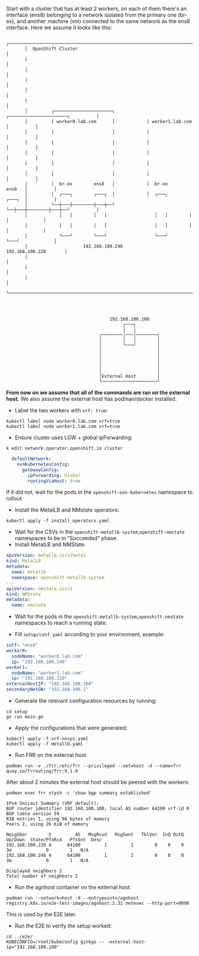 
Start with a cluster that has at least 2 workers, on each of them there's an interface (ens8) belonging to a network isolated from the primary one (br-ex), and another machine (vm) connected to the same network as the ens8 interface. Here we assume it looks like this:
```
       ┌───────────────────────────────────────────────────────────────────────────────┐           
       │  OpenShift Cluster                                                            │           
       │                                                                               │           
       │                                                                               │           
       │                                                                               │           
       │                                                                               │           
       │                                                                               │           
       │         ┌──────────────────────┐            ┌──────────────────────┐          │           
       │         │ worker0.lab.com      │            │ worker1.lab.com      │          │           
       │         │                      │            │                      │          │           
       │         │                      │            │                      │          │           
       │         │                      │            │                      │          │           
       │         │                      │            │                      │          │           
       │         │                      │            │                      │          │           
       │         │  br-ex        ens8   │            │  br-ex        ens8   │          │           
       │         │  ┌───┐        ┌───┐  │            │  ┌───┐        ┌───┐  │          │           
       │         └──┼───┼────────┼───┼──┘            └──┼───┼────────┼───┼──┘          │           
       │            │   │        │   │                  │   │        │   │             │           
       │            │   │        │   │                  │   │        │   │             │           
       │            └───┘        └───┘                  └───┘        └───┘             │           
       │                     192.168.100.246                     192.168.100.220       │           
       │                                                                               │           
       │                                                                               │           
       │                                                                               │           
       └───────────────────────────────────────────────────────────────────────────────┘           
                                                                                                   
                                                                                                   
                                                                                                   
                                                                                                   
                                       192.168.100.100                                             
                                            ┌───┐                                                  
                                            │   │                                                  
                                   ┌────────│───│────────┐                                         
                                   │        │   │        │                                         
                                   │        └───┘        │                                         
                                   │                     │                                         
                                   │                     │                                         
                                   │                     │                                         
                                   │                     │                                         
                                   │                     │                                         
                                   │External Host        │                                         
                                   └─────────────────────┘                                         
```
**From now on we assume that all of the commands are ran on the external host.**
We also assume the external host has podman/docker installed.

* Label the two workers with `vrf: true`:
```
kubectl label node worker0.lab.com vrf=true
kubectl label node worker1.lab.com vrf=true
```

* Ensure cluster uses LGW + global ipForwarding:
```
k edit network.operator.openshift.io cluster
```

```yaml
  defaultNetwork:
    ovnKubernetesConfig:
      gatewayConfig:
        ipForwarding: Global
        routingViaHost: true
```
If it did not, wait for the pods in the `openshift-ovn-kubernetes` namespace to rollout.

* Install the MetalLB and NMstate operators:
```
kubectl apply -f install_operators.yaml
```
* Wait for the CSVs in the `openshift-metallb-system`,`openshift-nmstate` namespaces to be in "Succeeded" phase.
* Install MetalLB and NMState:
```yaml
apiVersion: metallb.io/v1beta1
kind: MetalLB
metadata:
  name: metallb
  namespace: openshift-metallb-system
---
apiVersion: nmstate.io/v1
kind: NMState
metadata:
  name: nmstate
```
* Wait for the pods in the `openshift-metallb-system`,`openshift-nmstate` namespaces to reach a running state.

* Fill `setup/conf.yaml` according to your environment, example:
```yaml
intf: "ens8"
worker0:
  nodeName: "worker0.lab.com"
  ip: "192.168.100.246"
worker1:
  nodeName: "worker1.lab.com"
  ip: "192.168.100.220"
externalHostIP: "192.168.100.100"
secondaryNetGW: "192.168.100.1"
```

* Generate the relevant configuration resources by running:
```
cd setup
go run main.go
```
* Apply the configurations that were generated:
```
kubectl apply -f vrf-nncps.yaml
kubectl apply -f metallb.yaml
```
* Run FRR on the external host:
```
podman run -v ./frr:/etc/frr --privileged --net=host -d --name=frr quay.io/frrouting/frr:9.1.0
```
After about 2 minutes the external host should be peered with the workers:
```
podman exec frr vtysh -c 'show bgp summary established'

IPv4 Unicast Summary (VRF default):
BGP router identifier 192.168.100.100, local AS number 64200 vrf-id 0
BGP table version 59
RIB entries 1, using 96 bytes of memory
Peers 2, using 26 KiB of memory

Neighbor        V         AS   MsgRcvd   MsgSent   TblVer  InQ OutQ  Up/Down  State/PfxRcd   PfxSnt  Desc
192.168.100.220 4      64100         1         1        0    0    0       3m             0        1   N/A
192.168.100.246 4      64100         1         1        0    0    0       3m             0        1   N/A

Displayed neighbors 2
Total number of neighbors 2
```
* Run the agnhost container on the external host:
```
podman run --network=host -d --entrypoint=/agnhost registry.k8s.io/e2e-test-images/agnhost:2.31 netexec --http-port=9090
```
This is used by the E2E later.

* Run the E2E to verify the setup worked:
```
cd ../e2e/
KUBECONFIG=/root/kubeconfig ginkgo -- -external-host-ip="192.168.100.100"
```